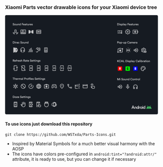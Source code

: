 ### Xiaomi Parts vector drawable icons for your Xiaomi device tree

<img src="https://raw.githubusercontent.com/WSTxda/Parts-Icons/main/Images/Banner.svg" />

#### To use icons just download this repository

```
git clone https://github.com/WSTxda/Parts-Icons.git
```

- Inspired by Material Symbols for a much better visual harmony with the AOSP
- The icons have colors pre-configured in `android:tint="?android:attr/"` attribute, it is ready to use, but you can change it if necessary
